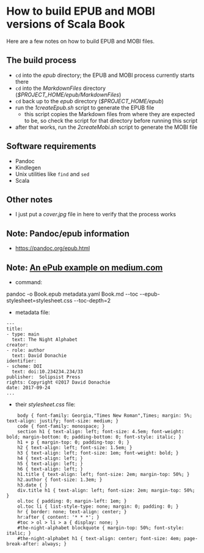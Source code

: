 How to build EPUB and MOBI versions of Scala Book
=================================================

Here are a few notes on how to build EPUB and MOBI files.



The build process
-----------------
- `cd` into the *epub* directory; the EPUB and MOBI process currently starts there
- `cd` into the *MarkdownFiles* directory (*$PROJECT_HOME/epub/MarkdownFiles*)
- `cd` back up to the *epub* directory (*$PROJECT_HOME/epub*)
- run the *1createEpub.sh* script to generate the EPUB file
    - this script copies the Markdown files from where 
      they are expected to be, so check the script for that directory
      before running this script
- after that works, run the *2createMobi.sh* script to generate the MOBI file



Software requirements
---------------------
- Pandoc
- Kindlegen
- Unix utilities like `find` and `sed`
- Scala



Other notes
-----------
- I just put a *cover.jpg* file in here to verify that the process works



Note: Pandoc/epub information
-----------------------------

- https://pandoc.org/epub.html



Note: [An ePub example on medium.com](https://medium.com/@davidgrophland/making-an-ebook-from-markdown-to-kindle-cf224326b1a2)
----------------------------------------------------------------------------------------------------

- command:

pandoc -o Book.epub metadata.yaml Book.md 
    --toc --epub-stylesheet=stylesheet.css --toc-depth=2

- metadata file:

````
---
title:
- type: main
  text: The Night Alphabet
creator:
- role: author
  text: David Donachie
identifier:
- scheme: DOI
  text: doi:10.234234.234/33
publisher:  Solipsist Press
rights: Copyright ©2017 David Donachie
date: 2017-09-24
...
````

- their *stylesheet.css* file:

````
    body { font-family: Georgia,"Times New Roman",Times; margin: 5%; text-align: justify; font-size: medium; }
    code { font-family: monospace; }
    section h1 { text-align: left; font-size: 4.5em; font-weight: bold; margin-bottom: 0; padding-bottom: 0; font-style: italic; }
    h1 + p { margin-top: 0; padding-top: 0; }
    h2 { text-align: left; font-size: 1.5em; }
    h3 { text-align: left; font-size: 1em; font-weight: bold; }
    h4 { text-align: left; }
    h5 { text-align: left; }
    h6 { text-align: left; }
    h1.title { text-align: left; font-size: 2em; margin-top: 50%; }
    h2.author { font-size: 1.3em; }
    h3.date { }
    div.title h1 { text-align: left; font-size: 2em; margin-top: 50%; }
    ol.toc { padding: 0; margin-left: 1em; }
    ol.toc li { list-style-type: none; margin: 0; padding: 0; }
    hr { border: none; text-align: center; }
    hr:after { content: '* * *'; }
    #toc > ol > li > a { display: none; }
    #the-night-alphabet blockquote { margin-top: 50%; font-style: italic; }
    #the-night-alphabet h1 { text-align: center; font-size: 4em; page-break-after: always; }
````












